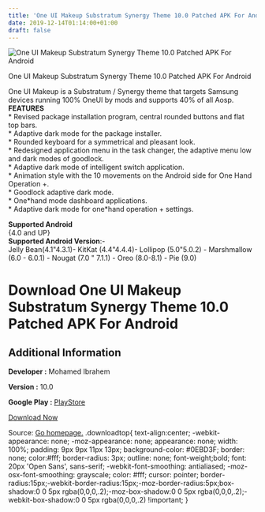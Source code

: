 ```yaml
---
title: 'One UI Makeup Substratum Synergy Theme 10.0 Patched APK For Android'
date: 2019-12-14T01:14:00+01:00
draft: false
---
```


![One UI Makeup Substratum Synergy Theme 10.0 Patched APK For Android](https://i2.wp.com/apkhome.net/wp-content/uploads/2019/11/One-UI-Makeup-Substratum-Synergy-Theme-10.0-Patched.png "One UI Makeup Substratum Synergy Theme 10.0 Patched APK For Android")

  

One UI Makeup Substratum Synergy Theme 10.0 Patched APK For Android

One UI Makeup is a Substratum / Synergy theme that targets Samsung devices running 100% OneUI by mods and supports 40% of all Aosp.  
**FEATURES**  
\* Revised package installation program, central rounded buttons and flat top bars.  
\* Adaptive dark mode for the package installer.  
\* Rounded keyboard for a symmetrical and pleasant look.  
\* Redesigned application menu in the task changer, the adaptive menu low and dark modes of goodlock.  
\* Adaptive dark mode of intelligent switch application.  
\* Animation style with the 10 movements on the Android side for One Hand Operation +.  
\* Goodlock adaptive dark mode.  
\* One\*hand mode dashboard applications.  
\* Adaptive dark mode for one\*hand operation + settings.

**Supported Android**  
{4.0 and UP}  
**Supported Android Version**:-  
Jelly Bean(4.1"4.3.1)- KitKat (4.4"4.4.4)- Lollipop (5.0"5.0.2) - Marshmallow (6.0 - 6.0.1) - Nougat (7.0 " 7.1.1) - Oreo (8.0-8.1) - Pie (9.0)

Download One UI Makeup Substratum Synergy Theme 10.0 Patched APK For Android
============================================================================

Additional Information
----------------------

**Developer :** Mohamed Ibrahem

**Version :** 10.0

**Google Play :** [PlayStore](https://play.google.com/store/apps/details?id=mibrahim.oneui.makeup)

  

[Download Now](https://store4app.co/post/one-ui-makeup-substratum-synergy-theme-10-0-patched-apk-for-android_1574843754)

  
Source: [Go homepage.](https://store4app.co/post/one-ui-makeup-substratum-synergy-theme-10-0-patched-apk-for-android_1574843754) .downloadtop{ text-align:center; -webkit-appearance: none; -moz-appearance: none; appearance: none; width: 100%; padding: 9px 9px 11px 13px; background-color: #0EBD3F; border: none; color:#fff; border-radius: 3px; outline: none; font-weight;bold; font: 20px 'Open Sans', sans-serif; -webkit-font-smoothing: antialiased; -moz-osx-font-smoothing: grayscale; color: #fff; cursor: pointer; border-radius:15px;-webkit-border-radius:15px;-moz-border-radius:5px;box-shadow:0 0 5px rgba(0,0,0,.2);-moz-box-shadow:0 0 5px rgba(0,0,0,.2);-webkit-box-shadow:0 0 5px rgba(0,0,0,.2) !important; }